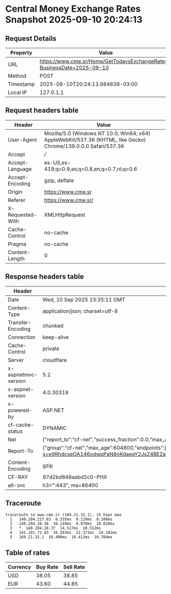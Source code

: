 # Central Money Exchange Rates Snapshot 2025-09-10 20:24:13
## Request Details

| Property | Value |
|----------|-------|
| URL | https://www.cme.sr/Home/GetTodaysExchangeRates/?BusinessDate=2025-09-10 |
| Method | POST |
| Timestamp | 2025-09-10T20:24:13.984839-03:00 |
| Local IP | 127.0.1.1 |
    
## Request headers table

| Header | Value |
|--------|-------|
| User-Agent | Mozilla/5.0 (Windows NT 10.0; Win64; x64) AppleWebKit/537.36 (KHTML, like Gecko) Chrome/139.0.0.0 Safari/537.36 |
| Accept | */* |
| Accept-Language | es-US,es-419;q=0.9,es;q=0.8,en;q=0.7,nl;q=0.6 |
| Accept-Encoding | gzip, deflate |
| Origin | https://www.cme.sr |
| Referer | https://www.cme.sr/ |
| X-Requested-With | XMLHttpRequest |
| Cache-Control | no-cache |
| Pragma | no-cache |
| Content-Length | 0 |

    
## Response headers table
| Header | Value |
|--------|-------|
| Date | Wed, 10 Sep 2025 23:35:11 GMT |
| Content-Type | application/json; charset=utf-8 |
| Transfer-Encoding | chunked |
| Connection | keep-alive |
| Cache-Control | private |
| Server | cloudflare |
| x-aspnetmvc-version | 5.2 |
| x-aspnet-version | 4.0.30319 |
| x-powered-by | ASP.NET |
| cf-cache-status | DYNAMIC |
| Nel | {"report_to":"cf-nel","success_fraction":0.0,"max_age":604800} |
| Report-To | {"group":"cf-nel","max_age":604800,"endpoints":[{"url":"https://a.nel.cloudflare.com/report/v4?s=e9RhdcseOA146odwpPaN8nKdaeeY2JsZ4BEZaadPbtjXjPG%2Br5LM2vkIrmguS3x4dCPuBi%2FeJkkLBuqNnEZK7VtzFzoyJkX1"}]} |
| Content-Encoding | gzip |
| CF-RAY | 97d2bd846aabd2c0-PHX |
| alt-svc | h3=":443"; ma=86400 |

## Traceroute 

```
traceroute to www.cme.sr (104.21.32.1), 15 hops max
  1   140.204.227.63  0.335ms  0.129ms  0.106ms 
  2   140.204.28.36  10.149ms  9.978ms  10.026ms 
  3   *  140.204.28.37  14.517ms  10.512ms 
  4   141.101.72.83  36.503ms  22.371ms  24.102ms 
  5   104.21.32.1  10.400ms  10.412ms  10.704ms 

```


## Table of rates

| Currency | Buy Rate | Sell Rate |
|----------|----------|-----------|
| USD | 38.05 | 38.85 |
| EUR | 43.60 | 44.85 |
